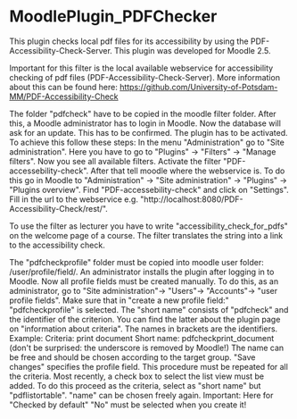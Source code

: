 # MoodlePlugin_PDFChecker

This plugin checks local pdf files for its accessibility by using the PDF-Accessibility-Check-Server.
This plugin was developed for Moodle 2.5.

Important for this filter is the local available webservice for accessibility checking of pdf files (PDF-Accessibility-Check-Server). More information about this can be found here: https://github.com/University-of-Potsdam-MM/PDF-Accessibility-Check

The folder "pdfcheck" have to be copied in the moodle filter folder. After this, a Moodle administrator has to login in Moodle. Now the database will ask for an update. This has  to be confirmed. The plugin has to be activated. To achieve this follow these steps:
In the menu  "Administration" go to "Site administration". Here you have to go to "Plugins" -> "Filters" -> "Manage filters". Now you see all available filters. Activate the filter "PDF-accessebility-check".
After that tell moodle where the webservice is. To do this go in Moodle to "Administration" -> "Site administration" -> "Plugins" -> "Plugins overview". Find "PDF-accessebility-check" and click on "Settings". Fill in the url to the webservice e.g. "http://localhost:8080/PDF-Accessibility-Check/rest/".

To use the filter as lecturer you have to write "accessibility_check_for_pdfs" on the welcome page of a course. The filter translates the string into a link to the accessibility check.

The "pdfcheckprofile" folder must be copied into moodle user folder: /user/profile/field/. An administrator installs the plugin after logging in to Moodle.
Now all profile fields must be created manually. To do this, as an administrator, go to "Site administration"-> "Users"-> "Accounts"-> "user profile fields". Make sure that in "create a new profile field:" "pdfcheckprofile" is selected.
The "short name" consists of "pdfcheck" and the identifier of the criterion. You can find the latter about the plugin page on "information about criteria". The names in brackets are the identifiers.
Example: 
Criteria: print document
Short name: pdfcheckprint_document
(don't be surprised: the underscore is removed by Moodle!)
The name can be free and should be chosen according to the target group.
"Save changes" specifies the profile field.
This procedure must be repeated for all the criteria.
Most recently, a check box to select the list view must be added. To do this proceed as the criteria, select as "short name" but "pdflistortable". "name" can be chosen freely again. Important: Here for "Checked by default" "No" must be selected when you create it!